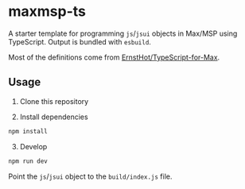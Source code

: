 # maxmsp-ts

A starter template for programming `js`/`jsui` objects in Max/MSP using TypeScript. Output is bundled with `esbuild`.

Most of the definitions come from [ErnstHot/TypeScript-for-Max](https://github.com/ErnstHot/TypeScript-for-Max).

## Usage

1. Clone this repository

2. Install dependencies

```bash
npm install
```

3. Develop

```bash
npm run dev
```

Point the `js`/`jsui` object to the `build/index.js` file.
